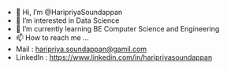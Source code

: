 - 👋 Hi, I’m @HaripriyaSoundappan
- 👀 I’m interested in Data Science
- 🌱 I’m currently learning BE Computer Science and Engineering
- 📫 How to reach me ...
- Mail : haripriya.soundappan@gamil.com
- LinkedIn : https://www.linkedin.com/in/haripriyasoundappan

<!---
HaripriyaSoundappan/HaripriyaSoundappan is a ✨ special ✨ repository because its `README.md` (this file) appears on your GitHub profile.
You can click the Preview link to take a look at your changes.
--->
